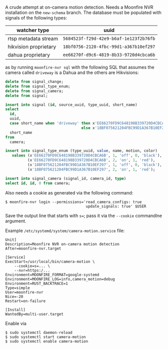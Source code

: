 A crude attempt at on-camera motion detection. Needs a Moonfire NVR
installation on the `new-schema` branch. The database must be populated with
signals of the following types:

| watcher type          | uuid                                   |
| --------------------- | -------------------------------------- |
| rtsp metadata stream  | `5684523f-f29d-42e9-b6af-1e123f2b76fb` |
| hikvision proprietary | `18bf0756-2120-4fbc-99d1-a367b10ef297` |
| dahua proprietary     | `ee66270f-d9c6-4819-8b33-9720d4cbca6b` |

as by running `moonfire-nvr sql` with the following SQL that assumes the camera
called `driveway` is a Dahua and the others are Hikvisions:

```sql
delete from signal_change;
delete from signal_type_enum;
delete from signal_camera;
delete from signal;

insert into signal (id, source_uuid, type_uuid, short_name)
select
  id,
  uuid,
  case short_name when 'driveway' then x'EE66270FD9C648198B339720D4CBCA6B'
                                  else x'18BF075621204FBC99D1A367B10EF297' end,
  short_name
from
  camera;

insert into signal_type_enum (type_uuid, value, name, motion, color)
   values (x'EE66270FD9C648198B339720D4CBCA6B', 1, 'off', 0, 'black'),
          (x'EE66270FD9C648198B339720D4CBCA6B', 2, 'on', 1, 'red'),
          (x'18BF075621204FBC99D1A367B10EF297', 1, 'off', 0, 'black'),
          (x'18BF075621204FBC99D1A367B10EF297', 2, 'on', 1, 'red');

insert into signal_camera (signal_id, camera_id, type)
select id, id, 0 from camera;
```

Also needs a cookie as generated via the following command:

```
$ moonfire-nvr login --permissions='read_camera_configs: true
                                    update_signals: true' $USER
```

Save the output line that starts with `s=`; pass it via the `--cookie`
commandlne argument.

Example `/etc/systemd/system/camera-motion.service` file:

```
Unit]
Description=Moonfire NVR on-camera motion detection
After=moonfire-nvr.target

[Service]
ExecStart=/usr/local/bin/camera-motion \
    --cookie=s=... \
    --nvr=https:/...
Environment=MOONFIRE_FORMAT=google-systemd
Environment=MOONFIRE_LOG=info,camera_motion=debug
Environment=RUST_BACKTRACE=1
Type=simple
User=moonfire-nvr
Nice=-20
Restart=on-failure

[Install]
WantedBy=multi-user.target
```

Enable via

```
$ sudo systemctl daemon-reload
$ sudo systemctl start camera-motion
$ sudo systemctl enable camera-motion
```
